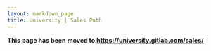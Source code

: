 ```yaml
---
layout: markdown_page
title: University | Sales Path
---
```


**This page has been moved to https://university.gitlab.com/sales/**
